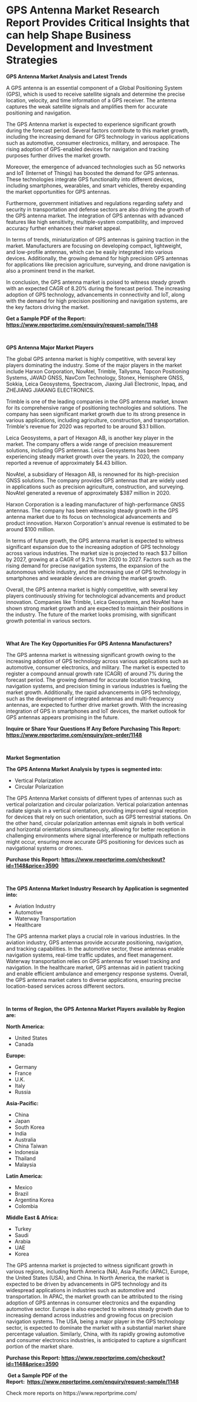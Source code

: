 <p><h1>GPS Antenna Market Research Report Provides Critical Insights that can help Shape Business Development and Investment Strategies</h1></p><p><strong>GPS Antenna Market Analysis and Latest Trends</strong></p>
<p><p>A GPS antenna is an essential component of a Global Positioning System (GPS), which is used to receive satellite signals and determine the precise location, velocity, and time information of a GPS receiver. The antenna captures the weak satellite signals and amplifies them for accurate positioning and navigation.</p><p>The GPS Antenna market is expected to experience significant growth during the forecast period. Several factors contribute to this market growth, including the increasing demand for GPS technology in various applications such as automotive, consumer electronics, military, and aerospace. The rising adoption of GPS-enabled devices for navigation and tracking purposes further drives the market growth.</p><p>Moreover, the emergence of advanced technologies such as 5G networks and IoT (Internet of Things) has boosted the demand for GPS antennas. These technologies integrate GPS functionality into different devices, including smartphones, wearables, and smart vehicles, thereby expanding the market opportunities for GPS antennas.</p><p>Furthermore, government initiatives and regulations regarding safety and security in transportation and defense sectors are also driving the growth of the GPS antenna market. The integration of GPS antennas with advanced features like high sensitivity, multiple-system compatibility, and improved accuracy further enhances their market appeal.</p><p>In terms of trends, miniaturization of GPS antennas is gaining traction in the market. Manufacturers are focusing on developing compact, lightweight, and low-profile antennas, which can be easily integrated into various devices. Additionally, the growing demand for high precision GPS antennas for applications like precision agriculture, surveying, and drone navigation is also a prominent trend in the market.</p><p>In conclusion, the GPS antenna market is poised to witness steady growth with an expected CAGR of 8.20% during the forecast period. The increasing adoption of GPS technology, advancements in connectivity and IoT, along with the demand for high precision positioning and navigation systems, are the key factors driving the market.</p></p>
<p><strong>Get a Sample PDF of the Report:&nbsp; <a href="https://www.reportprime.com/enquiry/request-sample/1148">https://www.reportprime.com/enquiry/request-sample/1148</a></strong></p>
<p>&nbsp;</p>
<p><strong>GPS Antenna Major Market Players</strong></p>
<p><p>The global GPS antenna market is highly competitive, with several key players dominating the industry. Some of the major players in the market include Harxon Corporation, NovAtel, Trimble, Tallysma, Topcon Positioning Systems, JAVAD GNSS, NavCom Technology, Stonex, Hemisphere GNSS, Sokkia, Leica Geosystems, Spectracom, Jiaxing Jiali Electronic, Inpaq, and ZHEJIANG JIAKANG ELECTRONICS.</p><p>Trimble is one of the leading companies in the GPS antenna market, known for its comprehensive range of positioning technologies and solutions. The company has seen significant market growth due to its strong presence in various applications, including agriculture, construction, and transportation. Trimble's revenue for 2020 was reported to be around $3.1 billion.</p><p>Leica Geosystems, a part of Hexagon AB, is another key player in the market. The company offers a wide range of precision measurement solutions, including GPS antennas. Leica Geosystems has been experiencing steady market growth over the years. In 2020, the company reported a revenue of approximately $4.43 billion.</p><p>NovAtel, a subsidiary of Hexagon AB, is renowned for its high-precision GNSS solutions. The company provides GPS antennas that are widely used in applications such as precision agriculture, construction, and surveying. NovAtel generated a revenue of approximately $387 million in 2020.</p><p>Harxon Corporation is a leading manufacturer of high-performance GNSS antennas. The company has been witnessing steady growth in the GPS antenna market due to its focus on technological advancements and product innovation. Harxon Corporation's annual revenue is estimated to be around $100 million.</p><p>In terms of future growth, the GPS antenna market is expected to witness significant expansion due to the increasing adoption of GPS technology across various industries. The market size is projected to reach $3.7 billion by 2027, growing at a CAGR of 9.2% from 2020 to 2027. Factors such as the rising demand for precise navigation systems, the expansion of the autonomous vehicle industry, and the increasing use of GPS technology in smartphones and wearable devices are driving the market growth.</p><p>Overall, the GPS antenna market is highly competitive, with several key players continuously striving for technological advancements and product innovation. Companies like Trimble, Leica Geosystems, and NovAtel have shown strong market growth and are expected to maintain their positions in the industry. The future of the market looks promising, with significant growth potential in various sectors.</p></p>
<p>&nbsp;</p>
<p><strong>What Are The Key Opportunities For GPS Antenna Manufacturers?</strong></p>
<p><p>The GPS antenna market is witnessing significant growth owing to the increasing adoption of GPS technology across various applications such as automotive, consumer electronics, and military. The market is expected to register a compound annual growth rate (CAGR) of around 7% during the forecast period. The growing demand for accurate location tracking, navigation systems, and precision timing in various industries is fueling the market growth. Additionally, the rapid advancements in GPS technology, such as the development of integrated antennas and multi-frequency antennas, are expected to further drive market growth. With the increasing integration of GPS in smartphones and IoT devices, the market outlook for GPS antennas appears promising in the future.</p></p>
<p><strong>Inquire or Share Your Questions If Any Before Purchasing This Report: <a href="https://www.reportprime.com/enquiry/pre-order/1148">https://www.reportprime.com/enquiry/pre-order/1148</a></strong></p>
<p>&nbsp;</p>
<p><strong>Market Segmentation</strong></p>
<p><strong>The GPS Antenna Market Analysis by types is segmented into:</strong></p>
<p><ul><li>Vertical Polarization</li><li>Circular Polarization</li></ul></p>
<p><p>The GPS Antenna Market consists of different types of antennas such as vertical polarization and circular polarization. Vertical polarization antennas radiate signals in a vertical orientation, providing improved signal reception for devices that rely on such orientation, such as GPS terrestrial stations. On the other hand, circular polarization antennas emit signals in both vertical and horizontal orientations simultaneously, allowing for better reception in challenging environments where signal interference or multipath reflections might occur, ensuring more accurate GPS positioning for devices such as navigational systems or drones.</p></p>
<p><strong>Purchase this Report:&nbsp;<a href="https://www.reportprime.com/checkout?id=1148&price=3590">https://www.reportprime.com/checkout?id=1148&price=3590</a></strong></p>
<p>&nbsp;</p>
<p><strong>The GPS Antenna Market Industry Research by Application is segmented into:</strong></p>
<p><ul><li>Aviation Industry</li><li>Automotive</li><li>Waterway Transportation</li><li>Healthcare</li></ul></p>
<p><p>The GPS antenna market plays a crucial role in various industries. In the aviation industry, GPS antennas provide accurate positioning, navigation, and tracking capabilities. In the automotive sector, these antennas enable navigation systems, real-time traffic updates, and fleet management. Waterway transportation relies on GPS antennas for vessel tracking and navigation. In the healthcare market, GPS antennas aid in patient tracking and enable efficient ambulance and emergency response systems. Overall, the GPS antenna market caters to diverse applications, ensuring precise location-based services across different sectors.</p></p>
<p>&nbsp;</p>
<p><strong>In terms of Region, the GPS Antenna Market Players available by Region are:</strong></p>
<p>
    <p> <strong> North America: </strong>
        <ul>
            <li>United States</li>
            <li>Canada</li>
        </ul>
        </p> 
    <p> <strong> Europe: </strong>
        <ul>
            <li>Germany</li>
            <li>France</li>
            <li>U.K.</li>
            <li>Italy</li>
            <li>Russia</li>
        </ul>
        </p> 
    <p> <strong> Asia-Pacific: </strong>
        <ul>
            <li>China</li>
            <li>Japan</li>
            <li>South Korea</li>
            <li>India</li>
            <li>Australia</li>
            <li>China Taiwan</li>
            <li>Indonesia</li>
            <li>Thailand</li>
            <li>Malaysia</li>
        </ul>
        </p> 
    <p> <strong> Latin America: </strong>
        <ul>
            <li>Mexico</li>
            <li>Brazil</li>
            <li>Argentina Korea</li>
            <li>Colombia</li>
        </ul>
        </p> 
    <p> <strong> Middle East & Africa: </strong>
        <ul>
            <li>Turkey</li>
            <li>Saudi</li>
            <li>Arabia</li>
            <li>UAE</li>
            <li>Korea</li>
        </ul>
    </p>
    </p>
<p><p>The GPS antenna market is projected to witness significant growth in various regions, including North America (NA), Asia Pacific (APAC), Europe, the United States (USA), and China. In North America, the market is expected to be driven by advancements in GPS technology and its widespread applications in industries such as automotive and transportation. In APAC, the market growth can be attributed to the rising adoption of GPS antennas in consumer electronics and the expanding automotive sector. Europe is also expected to witness steady growth due to increasing demand across industries and growing focus on precision navigation systems. The USA, being a major player in the GPS technology sector, is expected to dominate the market with a substantial market share percentage valuation. Similarly, China, with its rapidly growing automotive and consumer electronics industries, is anticipated to capture a significant portion of the market share.</p></p>
<p><strong>Purchase this Report: <a href="https://www.reportprime.com/checkout?id=1148&price=3590">https://www.reportprime.com/checkout?id=1148&price=3590</a></strong></p>
<p>&nbsp;<strong>Get a Sample PDF of the Report:&nbsp;&nbsp;<a href="https://www.reportprime.com/enquiry/request-sample/1148">https://www.reportprime.com/enquiry/request-sample/1148</a></strong></p>
<p><strong></strong></p>
<p>Check more reports on https://www.reportprime.com/</p>